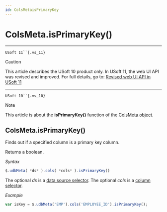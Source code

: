 ```yaml
---
id: ColsMetaisPrimaryKey
---
```


# ColsMeta.isPrimaryKey()



----

`USoft 11``{.vs_11}`

> [!CAUTION]
> This article describes the USoft 10 product only.
> In USoft 11, the web UI API was revised and improved. For full details, go to:
> [Revised web UI API in USoft 11](/docs/Web%20and%20app%20UIs/UDB%20udb/Revised%20web%20UI%20API%20in%20USoft%2011.md)

----

`USoft 10``{.vs_10}`

> [!NOTE]
> This article is about the **isPrimaryKey()** function of the [ColsMeta object](/docs/Web%20and%20app%20UIs/UDB%20ColsMeta).

## **ColsMeta.isPrimaryKey()**

Finds out if a specified column is a primary key column.

Returns a boolean.

*Syntax*

```js
$.udbMeta( *ds* ).cols( *cols* ).isPrimaryKey()
```

The optional *ds* is a [data source selector](/docs/Web%20and%20app%20UIs/UDB%20DataSourceMetaContainer/UDB%20DataSourceMetaContainer%20object.md). The optional *cols* is a [column selector](/docs/Web%20and%20app%20UIs/UDB%20ColsMeta/UDB%20ColsMeta%20object.md).

*Example*

```js
var isKey = $.udbMeta('EMP').cols('EMPLOYEE_ID').isPrimaryKey();
```

 
